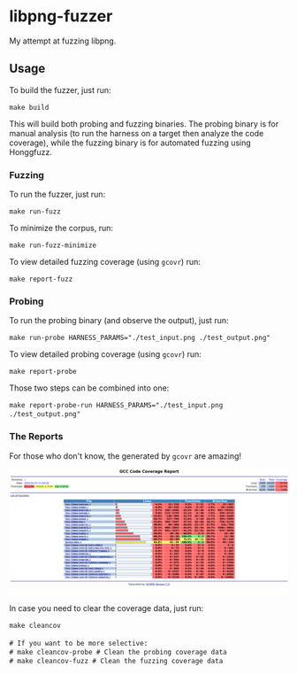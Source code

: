 # libpng-fuzzer
My attempt at fuzzing libpng. 

## Usage
To build the fuzzer, just run:
```
make build
```

This will build both probing and fuzzing binaries. The probing binary is for manual analysis (to run the harness on a target then analyze the code coverage), while the fuzzing binary is for automated fuzzing using Honggfuzz.


### Fuzzing
To run the fuzzer, just run:
```
make run-fuzz
```

To minimize the corpus, run:
```
make run-fuzz-minimize
```

To view detailed fuzzing coverage (using `gcovr`) run:
```
make report-fuzz
```

### Probing
To run the probing binary (and observe the output), just run:
```
make run-probe HARNESS_PARAMS="./test_input.png ./test_output.png"
```

To view detailed probing coverage (using `gcovr`) run:
```
make report-probe
```

Those two steps can be combined into one:
```
make report-probe-run HARNESS_PARAMS="./test_input.png ./test_output.png"
```

### The Reports
For those who don't know, the generated by `gcovr` are amazing!

![An example fuzzing report](media/fuzzing_report.png)

In case you need to clear the coverage data, just run:
```
make cleancov

# If you want to be more selective:
# make cleancov-probe # Clean the probing coverage data
# make cleancov-fuzz # Clean the fuzzing coverage data
```